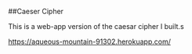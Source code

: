 ##Caeser Cipher

This is a web-app version of the caesar cipher I built.s

https://aqueous-mountain-91302.herokuapp.com/
